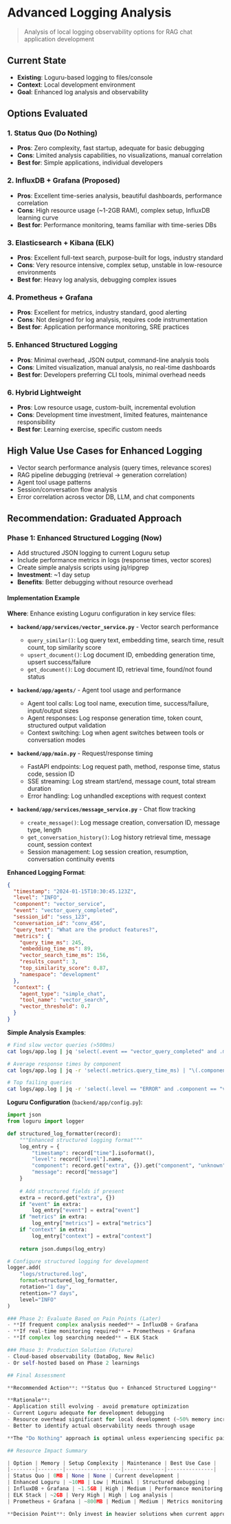 <!--
Copyright (c) 2025 Ape4, Inc. All rights reserved.
Unauthorized copying of this file is strictly prohibited.
-->

# Advanced Logging Analysis

> Analysis of local logging observability options for RAG chat application development

## Current State
- **Existing**: Loguru-based logging to files/console  
- **Context**: Local development environment
- **Goal**: Enhanced log analysis and observability

## Options Evaluated

### 1. Status Quo (Do Nothing)
- **Pros**: Zero complexity, fast startup, adequate for basic debugging
- **Cons**: Limited analysis capabilities, no visualizations, manual correlation
- **Best for**: Simple applications, individual developers

### 2. InfluxDB + Grafana (Proposed)
- **Pros**: Excellent time-series analysis, beautiful dashboards, performance correlation
- **Cons**: High resource usage (~1-2GB RAM), complex setup, InfluxDB learning curve
- **Best for**: Performance monitoring, teams familiar with time-series DBs

### 3. Elasticsearch + Kibana (ELK)
- **Pros**: Excellent full-text search, purpose-built for logs, industry standard
- **Cons**: Very resource intensive, complex setup, unstable in low-resource environments
- **Best for**: Heavy log analysis, debugging complex issues

### 4. Prometheus + Grafana
- **Pros**: Excellent for metrics, industry standard, good alerting
- **Cons**: Not designed for log analysis, requires code instrumentation
- **Best for**: Application performance monitoring, SRE practices

### 5. Enhanced Structured Logging
- **Pros**: Minimal overhead, JSON output, command-line analysis tools
- **Cons**: Limited visualization, manual analysis, no real-time dashboards
- **Best for**: Developers preferring CLI tools, minimal overhead needs

### 6. Hybrid Lightweight
- **Pros**: Low resource usage, custom-built, incremental evolution
- **Cons**: Development time investment, limited features, maintenance responsibility
- **Best for**: Learning exercise, specific custom needs

## High Value Use Cases for Enhanced Logging
- Vector search performance analysis (query times, relevance scores)
- RAG pipeline debugging (retrieval → generation correlation)  
- Agent tool usage patterns
- Session/conversation flow analysis
- Error correlation across vector DB, LLM, and chat components

## Recommendation: Graduated Approach

### Phase 1: Enhanced Structured Logging (Now)
- Add structured JSON logging to current Loguru setup
- Include performance metrics in logs (response times, vector scores)
- Create simple analysis scripts using jq/ripgrep
- **Investment**: ~1 day setup
- **Benefits**: Better debugging without resource overhead

#### Implementation Example

**Where**: Enhance existing Loguru configuration in key service files:

- **`backend/app/services/vector_service.py`** - Vector search performance
  - `query_similar()`: Log query text, embedding time, search time, result count, top similarity score
  - `upsert_document()`: Log document ID, embedding generation time, upsert success/failure
  - `get_document()`: Log document ID, retrieval time, found/not found status

- **`backend/app/agents/`** - Agent tool usage and performance  
  - Agent tool calls: Log tool name, execution time, success/failure, input/output sizes
  - Agent responses: Log response generation time, token count, structured output validation
  - Context switching: Log when agent switches between tools or conversation modes

- **`backend/app/main.py`** - Request/response timing
  - FastAPI endpoints: Log request path, method, response time, status code, session ID
  - SSE streaming: Log stream start/end, message count, total stream duration
  - Error handling: Log unhandled exceptions with request context

- **`backend/app/services/message_service.py`** - Chat flow tracking
  - `create_message()`: Log message creation, conversation ID, message type, length
  - `get_conversation_history()`: Log history retrieval time, message count, session context
  - Session management: Log session creation, resumption, conversation continuity events

**Enhanced Logging Format**:
```json
{
  "timestamp": "2024-01-15T10:30:45.123Z",
  "level": "INFO",
  "component": "vector_service",
  "event": "vector_query_completed",
  "session_id": "sess_123",
  "conversation_id": "conv_456", 
  "query_text": "What are the product features?",
  "metrics": {
    "query_time_ms": 245,
    "embedding_time_ms": 89,
    "vector_search_time_ms": 156,
    "results_count": 3,
    "top_similarity_score": 0.87,
    "namespace": "development"
  },
  "context": {
    "agent_type": "simple_chat",
    "tool_name": "vector_search",
    "vector_threshold": 0.7
  }
}
```

**Simple Analysis Examples**:
```bash
# Find slow vector queries (>500ms)
cat logs/app.log | jq 'select(.event == "vector_query_completed" and .metrics.query_time_ms > 500)'

# Average response times by component
cat logs/app.log | jq -r 'select(.metrics.query_time_ms) | "\(.component) \(.metrics.query_time_ms)"' | awk '{sum[$1]+=$2; count[$1]++} END {for(c in sum) print c, sum[c]/count[c]}'

# Top failing queries
cat logs/app.log | jq -r 'select(.level == "ERROR" and .component == "vector_service") | .query_text' | sort | uniq -c | sort -nr
```

**Loguru Configuration** (`backend/app/config.py`):
```python
import json
from loguru import logger

def structured_log_formatter(record):
    """Enhanced structured logging format"""
    log_entry = {
        "timestamp": record["time"].isoformat(),
        "level": record["level"].name,
        "component": record.get("extra", {}).get("component", "unknown"),
        "message": record["message"]
    }
    
    # Add structured fields if present
    extra = record.get("extra", {})
    if "event" in extra:
        log_entry["event"] = extra["event"]
    if "metrics" in extra:
        log_entry["metrics"] = extra["metrics"]
    if "context" in extra:
        log_entry["context"] = extra["context"]
        
    return json.dumps(log_entry)

# Configure structured logging for development
logger.add(
    "logs/structured.log",
    format=structured_log_formatter,
    rotation="1 day",
    retention="7 days",
    level="INFO"
)

### Phase 2: Evaluate Based on Pain Points (Later)
- **If frequent complex analysis needed** → InfluxDB + Grafana
- **If real-time monitoring required** → Prometheus + Grafana  
- **If complex log searching needed** → ELK Stack

### Phase 3: Production Solution (Future)
- Cloud-based observability (DataDog, New Relic)
- Or self-hosted based on Phase 2 learnings

## Final Assessment

**Recommended Action**: **Status Quo + Enhanced Structured Logging**

**Rationale**:
- Application still evolving - avoid premature optimization
- Current Loguru adequate for development debugging
- Resource overhead significant for local development (~50% memory increase)
- Better to identify actual observability needs through usage

**The "Do Nothing" approach is optimal unless experiencing specific pain points that enhanced logging would solve.**

## Resource Impact Summary

| Option | Memory | Setup Complexity | Maintenance | Best Use Case |
|--------|--------|------------------|-------------|---------------|
| Status Quo | 0MB | None | None | Current development |
| Enhanced Loguru | ~10MB | Low | Minimal | Structured debugging |
| InfluxDB + Grafana | ~1.5GB | High | Medium | Performance monitoring |
| ELK Stack | ~2GB | Very High | High | Log analysis |
| Prometheus + Grafana | ~800MB | Medium | Medium | Metrics monitoring |

**Decision Point**: Only invest in heavier solutions when current approach creates measurable developer friction or blocks important insights.
